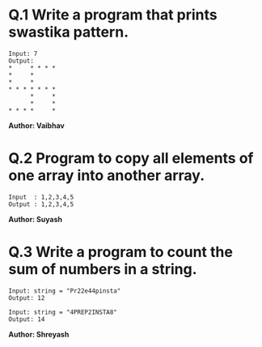 # Q.1 Write a program that prints swastika pattern.
```
Input: 7
Output:
*     * * * *
*     *
*     *
* * * * * * * 
      *     *
      *     *
* * * *     *
```
**Author: Vaibhav**

# Q.2 Program to copy all elements of one array into another array.
```
Input  : 1,2,3,4,5
Output : 1,2,3,4,5
```
**Author: Suyash**

# Q.3 Write a  program to count the sum of numbers in a string.
``` 
Input: string = "Pr22e44pinsta"
Output: 12

Input: string = "4PREP2INSTA8"
Output: 14
```

**Author: Shreyash**

